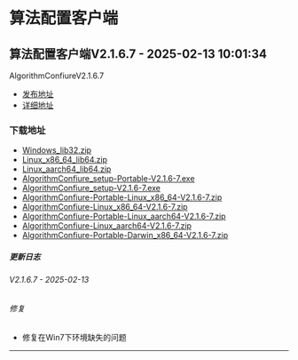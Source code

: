 # 算法配置客户端
## 算法配置客户端V2.1.6.7 - 2025-02-13 10:01:34
AlgorithmConfiureV2.1.6.7
*  [发布地址](https://github.com/jadehh/AlgorithmConfigUI/releases/tag/V2.1.6.7)
*  [详细地址](https://github.com/jadehh/jadehh_file/releases/tag/AlgorithmConfiureV2.1.6.7)
### 下载地址
* [Windows_lib32.zip](https://github.com/jadehh/jadehh_file/releases/download/AlgorithmConfiureV2.1.6.7/Windows_lib32.zip)
* [Linux_x86_64_lib64.zip](https://github.com/jadehh/jadehh_file/releases/download/AlgorithmConfiureV2.1.6.7/Linux_x86_64_lib64.zip)
* [Linux_aarch64_lib64.zip](https://github.com/jadehh/jadehh_file/releases/download/AlgorithmConfiureV2.1.6.7/Linux_aarch64_lib64.zip)
* [AlgorithmConfiure_setup-Portable-V2.1.6-7.exe](https://github.com/jadehh/jadehh_file/releases/download/AlgorithmConfiureV2.1.6.7/AlgorithmConfiure_setup-Portable-V2.1.6-7.exe)
* [AlgorithmConfiure_setup-V2.1.6-7.exe](https://github.com/jadehh/jadehh_file/releases/download/AlgorithmConfiureV2.1.6.7/AlgorithmConfiure_setup-V2.1.6-7.exe)
* [AlgorithmConfiure-Portable-Linux_x86_64-V2.1.6-7.zip](https://github.com/jadehh/jadehh_file/releases/download/AlgorithmConfiureV2.1.6.7/AlgorithmConfiure-Portable-Linux_x86_64-V2.1.6-7.zip)
* [AlgorithmConfiure-Linux_x86_64-V2.1.6-7.zip](https://github.com/jadehh/jadehh_file/releases/download/AlgorithmConfiureV2.1.6.7/AlgorithmConfiure-Linux_x86_64-V2.1.6-7.zip)
* [AlgorithmConfiure-Portable-Linux_aarch64-V2.1.6-7.zip](https://github.com/jadehh/jadehh_file/releases/download/AlgorithmConfiureV2.1.6.7/AlgorithmConfiure-Portable-Linux_aarch64-V2.1.6-7.zip)
* [AlgorithmConfiure-Linux_aarch64-V2.1.6-7.zip](https://github.com/jadehh/jadehh_file/releases/download/AlgorithmConfiureV2.1.6.7/AlgorithmConfiure-Linux_aarch64-V2.1.6-7.zip)
* [AlgorithmConfiure-Portable-Darwin_x86_64-V2.1.6-7.zip](https://github.com/jadehh/jadehh_file/releases/download/AlgorithmConfiureV2.1.6.7/AlgorithmConfiure-Portable-Darwin_x86_64-V2.1.6-7.zip)
##### 更新日志
###### V2.1.6.7 - 2025-02-13
###### 修复
* 修复在Win7下环境缺失的问题
---
